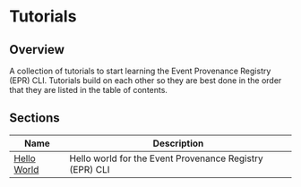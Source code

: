 # Tutorials

## Overview

A collection of tutorials to start learning the Event Provenance Registry (EPR)
CLI. Tutorials build on each other so they are best done in the order that they
are listed in the table of contents.

## Sections

| Name                                   | Description                                             |
| -------------------------------------- | ------------------------------------------------------- |
| [Hello World](./hello_world/README.md) | Hello world for the Event Provenance Registry (EPR) CLI |
